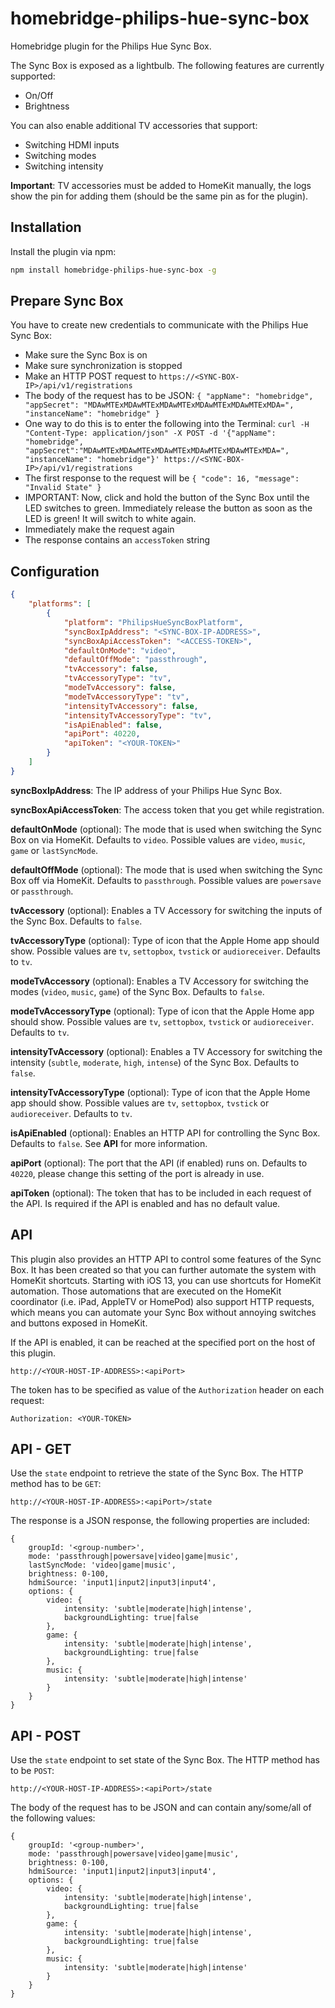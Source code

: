 # homebridge-philips-hue-sync-box

Homebridge plugin for the Philips Hue Sync Box. 

The Sync Box is exposed as a lightbulb. The following features are currently supported:
* On/Off
* Brightness

You can also enable additional TV accessories that support:
* Switching HDMI inputs
* Switching modes
* Switching intensity

**Important**: TV accessories must be added to HomeKit manually, the logs show the pin for adding them (should be the same pin as for the plugin).

## Installation

Install the plugin via npm:

```bash
npm install homebridge-philips-hue-sync-box -g
```

## Prepare Sync Box

You have to create new credentials to communicate with the Philips Hue Sync Box:
* Make sure the Sync Box is on
* Make sure synchronization is stopped
* Make an HTTP POST request to `https://<SYNC-BOX-IP>/api/v1/registrations`
* The body of the request has to be JSON: `{ "appName": "homebridge", "appSecret": "MDAwMTExMDAwMTExMDAwMTExMDAwMTExMDAwMTExMDA=", "instanceName": "homebridge" }`
* One way to do this is to enter the following into the Terminal: `curl -H "Content-Type: application/json" -X POST -d '{"appName": "homebridge", "appSecret":"MDAwMTExMDAwMTExMDAwMTExMDAwMTExMDAwMTExMDA=", "instanceName": "homebridge"}' https://<SYNC-BOX-IP>/api/v1/registrations`
* The first response to the request will be `{ "code": 16, "message": "Invalid State" }`
* IMPORTANT: Now, click and hold the button of the Sync Box until the LED switches to green. Immediately release the button as soon as the LED is green! It will switch to white again.
* Immediately make the request again
* The response contains an `accessToken` string

## Configuration

```json
{
    "platforms": [
        {
            "platform": "PhilipsHueSyncBoxPlatform",
            "syncBoxIpAddress": "<SYNC-BOX-IP-ADDRESS>",
            "syncBoxApiAccessToken": "<ACCESS-TOKEN>",
            "defaultOnMode": "video",
            "defaultOffMode": "passthrough",
            "tvAccessory": false,
            "tvAccessoryType": "tv",
            "modeTvAccessory": false,
            "modeTvAccessoryType": "tv",
            "intensityTvAccessory": false,
            "intensityTvAccessoryType": "tv",
            "isApiEnabled": false,
            "apiPort": 40220,
            "apiToken": "<YOUR-TOKEN>"
        }
    ]
}
```

**syncBoxIpAddress**: The IP address of your Philips Hue Sync Box.

**syncBoxApiAccessToken**: The access token that you get while registration.

**defaultOnMode** (optional): The mode that is used when switching the Sync Box on via HomeKit. Defaults to `video`. Possible values are `video`, `music`, `game` or `lastSyncMode`.

**defaultOffMode** (optional): The mode that is used when switching the Sync Box off via HomeKit. Defaults to `passthrough`. Possible values are `powersave` or `passthrough`.

**tvAccessory** (optional): Enables a TV Accessory for switching the inputs of the Sync Box. Defaults to `false`.

**tvAccessoryType** (optional): Type of icon that the Apple Home app should show. Possible values are `tv`, `settopbox`, `tvstick` or `audioreceiver`. Defaults to `tv`.

**modeTvAccessory** (optional): Enables a TV Accessory for switching the modes (`video`, `music`, `game`) of the Sync Box. Defaults to `false`.

**modeTvAccessoryType** (optional): Type of icon that the Apple Home app should show. Possible values are `tv`, `settopbox`, `tvstick` or `audioreceiver`. Defaults to `tv`.

**intensityTvAccessory** (optional): Enables a TV Accessory for switching the intensity (`subtle`, `moderate`, `high`, `intense`) of the Sync Box. Defaults to `false`.

**intensityTvAccessoryType** (optional): Type of icon that the Apple Home app should show. Possible values are `tv`, `settopbox`, `tvstick` or `audioreceiver`. Defaults to `tv`.

**isApiEnabled** (optional): Enables an HTTP API for controlling the Sync Box. Defaults to `false`. See **API** for more information.

**apiPort** (optional): The port that the API (if enabled) runs on. Defaults to `40220`, please change this setting of the port is already in use.

**apiToken** (optional): The token that has to be included in each request of the API. Is required if the API is enabled and has no default value.

## API

This plugin also provides an HTTP API to control some features of the Sync Box. It has been created so that you can further automate the system with HomeKit shortcuts. Starting with iOS 13, you can use shortcuts for HomeKit automation. Those automations that are executed on the HomeKit coordinator (i.e. iPad, AppleTV or HomePod) also support HTTP requests, which means you can automate your Sync Box without annoying switches and buttons exposed in HomeKit.

If the API is enabled, it can be reached at the specified port on the host of this plugin. 
```
http://<YOUR-HOST-IP-ADDRESS>:<apiPort>
```

The token has to be specified as value of the `Authorization` header on each request:
```
Authorization: <YOUR-TOKEN>
```

## API - GET

Use the `state` endpoint to retrieve the state of the Sync Box. The HTTP method has to be `GET`:
```
http://<YOUR-HOST-IP-ADDRESS>:<apiPort>/state
```

The response is a JSON response, the following properties are included:
```
{
    groupId: '<group-number>',
    mode: 'passthrough|powersave|video|game|music',
    lastSyncMode: 'video|game|music',
    brightness: 0-100,
    hdmiSource: 'input1|input2|input3|input4',
    options: {
        video: {
            intensity: 'subtle|moderate|high|intense',
            backgroundLighting: true|false
        },
        game: {
            intensity: 'subtle|moderate|high|intense',
            backgroundLighting: true|false
        },
        music: {
            intensity: 'subtle|moderate|high|intense'
        }
    }
}
```

## API - POST

Use the `state` endpoint to set state of the Sync Box. The HTTP method has to be `POST`:
```
http://<YOUR-HOST-IP-ADDRESS>:<apiPort>/state
```

The body of the request has to be JSON and can contain any/some/all of the following values:
```
{
    groupId: '<group-number>',
    mode: 'passthrough|powersave|video|game|music',
    brightness: 0-100,
    hdmiSource: 'input1|input2|input3|input4',
    options: {
        video: {
            intensity: 'subtle|moderate|high|intense',
            backgroundLighting: true|false
        },
        game: {
            intensity: 'subtle|moderate|high|intense',
            backgroundLighting: true|false
        },
        music: {
            intensity: 'subtle|moderate|high|intense'
        }
    }
}
```
